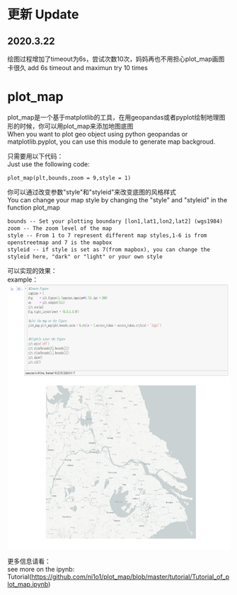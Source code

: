 # 更新 Update
## 2020.3.22
绘图过程增加了timeout为6s，尝试次数10次，妈妈再也不用担心plot_map画图卡很久
add 6s timeout and maximun try 10 times

# plot_map

plot_map是一个基于matplotlib的工具，在用geopandas或者pyplot绘制地理图形的时候，你可以用plot_map来添加地图底图  
When you want to plot geo object using python geopandas or matplotlib.pyplot, you can use this module to generate map backgroud.  

只需要用以下代码：  
Just use the following code:  

    plot_map(plt,bounds,zoom = 9,style = 1)

你可以通过改变参数"style"和"styleid"来改变底图的风格样式  
You can change your map style by changing the "style" and "styleid" in the function plot_map  

	bounds -- Set your plotting boundary [lon1,lat1,lon2,lat2] (wgs1984)  
	zoom -- The zoom level of the map  
	style -- From 1 to 7 represent different map styles,1-6 is from openstreetmap and 7 is the mapbox    
	styleid -- if style is set as 7(from mapbox), you can change the styleid here, "dark" or "light" or your own style  

可以实现的效果：  
example：  
<img height="600" src="img/example.png">

更多信息请看：  
see more on the ipynb: Tutorial(https://github.com/ni1o1/plot_map/blob/master/tutorial/Tutorial_of_plot_map.ipynb)
